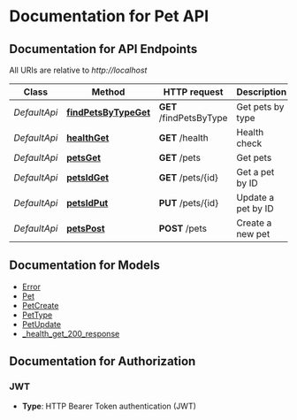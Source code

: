 # Documentation for Pet API

<a name="documentation-for-api-endpoints"></a>

## Documentation for API Endpoints

All URIs are relative to _http://localhost_

| Class        | Method                                                        | HTTP request            | Description        |
| ------------ | ------------------------------------------------------------- | ----------------------- | ------------------ |
| _DefaultApi_ | [**findPetsByTypeGet**](Apis/DefaultApi.md#findpetsbytypeget) | **GET** /findPetsByType | Get pets by type   |
| _DefaultApi_ | [**healthGet**](Apis/DefaultApi.md#healthget)                 | **GET** /health         | Health check       |
| _DefaultApi_ | [**petsGet**](Apis/DefaultApi.md#petsget)                     | **GET** /pets           | Get pets           |
| _DefaultApi_ | [**petsIdGet**](Apis/DefaultApi.md#petsidget)                 | **GET** /pets/{id}      | Get a pet by ID    |
| _DefaultApi_ | [**petsIdPut**](Apis/DefaultApi.md#petsidput)                 | **PUT** /pets/{id}      | Update a pet by ID |
| _DefaultApi_ | [**petsPost**](Apis/DefaultApi.md#petspost)                   | **POST** /pets          | Create a new pet   |

<a name="documentation-for-models"></a>

## Documentation for Models

- [Error](./Models/Error.md)
- [Pet](./Models/Pet.md)
- [PetCreate](./Models/PetCreate.md)
- [PetType](./Models/PetType.md)
- [PetUpdate](./Models/PetUpdate.md)
- [\_health_get_200_response](./Models/_health_get_200_response.md)

<a name="documentation-for-authorization"></a>

## Documentation for Authorization

<a name="JWT"></a>

### JWT

- **Type**: HTTP Bearer Token authentication (JWT)
